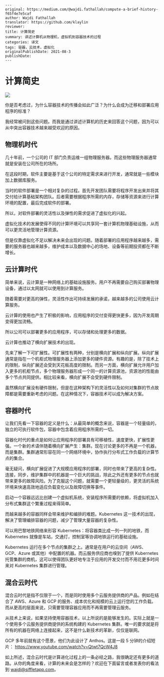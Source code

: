 ```
---
original: https://medium.com/@wajdi.fathallah/compute-a-brief-history-f65f4e7e5caf
author: Wajdi Fathallah
translator: https://github.com/klaylin
reviewer: 
title: 计算简史
summary: 讲述计算机从物理机，虚拟机到容器技术的过程
categories: 译文
tags: 容器，云技术，虚拟化
originalPublishDate: 2021-08-3
publishDate: 
---
```

# 计算简史
![](https://github.com/klaylin/awesome-cloud-native-blogs/blob/master/2021-08/compute-a-brief-history/0_H1N60ZgdO2FIJQlg.jpeg)

 你是否考虑过，为什么容器技术的传播会如此广泛？为什么会成为迁移和部署应用程序的标准？
 
 我经常被问到这些问题。而我是通过讲述计算机的历史来回答这个问题，因为可以从中突出容器技术越来越受欢迎的原因。

## 物理机时代
几十年前，一个公司的 IT 部门负责运维一组物理服务器。而这些物理服务器通常就是安装在公司所在的场所。

在这段时期，软件主要是基于这个公司的特定需求来进行开发，通常就是一些模块加上数据库服务。

当时的软件部署是一个相对复杂的过程。首先开发团队需要将程序开发出来并将其交付给计算基础架构团队。后者需要根据程序所需的内存，存储等资源来进行计算环境的配置，最后完成软件的部署。

所以，对软件部署的灵活性以及弹性的需求促进了虚拟化的兴起。

虚拟化技术的发展使得不同的计算环境可以共享同一套计算机物理基础设施，从而可以更灵活地管理计算资源。

但是仅靠虚拟化不足以解决未来会出现的问题。随着部署的应用程序越来越多，需要的服务器也越来越多，维护成本以及数据中心的场地、设备等前期投资都在不断增长。


## 云计算时代
简单来说，云计算是一种网络上的基础设施服务。用户不再需要自己购买部署物理设备，通过以太网就可以使用到计算服务。

随着需要对更高的弹性，灵活性作出可持续发展的承诺，越来越多的公司使用云计算服务。

云计算的使用也产生了积极的影响，应用程序的交付变得更快更多，因为开发周期变得更加流畅。

所以公司可以部署更多的应用程序，可以存储和处理更多的数据。

云计算也推动了横向扩展技术的出现。

先来了解一下可扩展性。可扩展性有两种，分别是横向扩展和纵向扩展。纵向扩展通常是指在一个机柜式物理服务器上添加更多的硬件资源。有趣的是，除了技术上的限制，纵向扩展还会受到天花板高度的限制。而另一方面，横向扩展允许用户加入更多的机柜节点，多个物理服务器形成一个同一的计算资源池，资源池的性能由多个节点共同提供。相比较来看，横向扩展不会受到硬件限制。

虽然横向扩展没有硬件限制，但是在这种架构下的灵活性以及如何对集群的节点故障都是需要重新考虑的问题。在这种情况下，容器技术可以成为解决方案。

## 容器时代
让我们先看一下容器的定义是什么：从最简单的概念来说，容器是一个轻量级的，独立的可执行软件包，容器中包含着应用程序所需的一切。

容器化时代的重点是如何让应用程序的部署具有可移植性，速度更快，扩展性更强。一个新的术语伴随着横向扩展产生：集群。现在讨论更多的不再是一个机器，而是集群。集群通常形容在同一个网络环境中，协作执行分布式工作负载的计算节点的集合。

毫无疑问，横向扩展促进了大规模应用程序的部署，同时也带来了更高的复杂性。连接，同步，维护集群中的机器是一个巨大的挑战，除此之外还有更多的节点也就带来更多的故障风险。为了克服这个问题，就需要一个更轻量级的，更灵活的系统环境来快速高效地适应负载变化以及故障切换等事件。

启动一个容器远远比创建一个虚拟机系统，安装程序所需要的依赖，将虚拟机加入分布式集群这个繁重过程来得简单。

而越来越多的容器同样会带来维护和编排的难题。Kubernetes 这一技术的出现，解决了管理编排容器的问题，减少了管理大量容器的复杂性。

可以用巴黎地铁网络来形容 Kubernetes：将容器类比成一列一列的地铁，而 Kubernetes 就像是车站，交通灯，控制室等协调地铁运行的基础设施。

Kubernetes 运行在多个节点的集群之上。通常是在用户的云空间（AWS、GCP、Azure 或其他）中配置的机器。而云服务供应商也嗅到了提供 Kubernetes 托管集群的商机，这可以使得团队更好地专注于应用的开发交付而不用花更多时间来对 Kubernetes 集群进行管理。

## 混合云时代
混合云时代是指不仅限于一个，而是同时使用多个云服务提供商的产品。例如在结合了 AWS、Azure 和 GCP 的服务、成本优化和规模的云上运行您的工作负载。而从更高的层面来说，只需要管理容器应用而不再需要管理云服务。

从技术上来说，如果坚持使用容器技术，以上所说的是能够发生的。实际上就是一个使用多个云服务提供商提供的系统构建的 Kubernetes 集群。唯一的要求就是将所有的机器在网络上连接起来，这不是什么新技术的革新，仅仅是联网。

GCP 多年前就有这个愿景，他们为此设计了 Anthos。这是一段 5 分钟的介绍短片： https://www.youtube.com/watch?v=Qtwt7QcW4J8

如上所述，混合云时代是计算进化过程上的一条必经之路，我很确定还有更多的道路。从你的角度来看，计算的未来会是怎样的？欢迎在下面留言或者发表你的看法到 wajdi@siffletapp.com。



 
